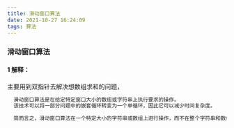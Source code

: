 ```yaml
---
title: 滑动窗口算法
date: 2021-10-27 16:24:09
tags: 算法
---
```

### 滑动窗口算法
#### 1 解释： 
主要用到双指针去解决想数组求和的问题，
```xml
  滑动窗口算法是在给定特定窗口大小的数组或字符串上执行要求的操作。
  该技术可以将一部分问题中的嵌套循环转变为一个单循环，因此它可以减少时间复杂度。

  简而言之，滑动窗口算法在一个特定大小的字符串或数组上进行操作，而不在整个字符串和数组上操作，这样就降低了问题的复杂度，从而也达到降低了循环的嵌套深度。其实这里就可以看出来滑动窗口主要应用在数组和字符串上。

``` 
